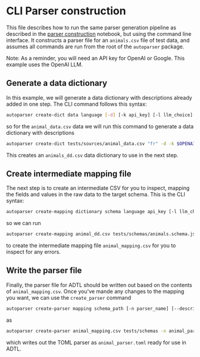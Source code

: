 # CLI Parser construction

This file describes how to run the same parser generation pipeline as described in the
[parser construction](example) notebook, but using the command line interface. It
constructs a parser file for an `animals.csv` file of test data, and assumes all commands
are run from the root of the `autoparser` package.

Note: As a reminder, you will need an API key for OpenAI or Google. This example uses the OpenAI LLM.

## Generate a data dictionary
In this example, we will generate a data dictionary with descriptions already added in one step. The CLI command follows this syntax:


```bash
autoparser create-dict data language [-d] [-k api_key] [-l llm_choice] [-c config_file] [-o output_name]
```
so for the `animal_data.csv` data we will run this command to generate a data dictionary
with descriptions

```bash
autoparser create-dict tests/sources/animal_data.csv "fr" -d -k $OPENAI_API_KEY -c tests/test_config.toml -o "animal_dd"
```
This creates an `animals_dd.csv` data dictionary to use in the next step.

## Create intermediate mapping file
The next step is to create an intermediate CSV for you to inspect, mapping the fields and values in the raw data to the target schema. This is the CLI syntax:

```bash
autoparser create-mapping dictionary schema language api_key [-l llm_choice] [-c config_file] [-o output_name]
```
so we can run
```bash
autoparser create-mapping animal_dd.csv tests/schemas/animals.schema.json "fr" $OPENAI_API_KEY -c tests/test_config.toml -o animal_mapping
```
to create the intermediate mapping file `animal_mapping.csv` for you to inspect for any errors.

## Write the parser file
Finally, the parser file for ADTL should be written out based on the contents of `animal_mapping.csv`. Once you've mande any changes to the mapping you want, we can use the `create_parser` command

```bash
autoparser create-parser mapping schema_path [-n parser_name] [--description parser_description] [-c config_file]
```
as
```bash
autoparser create-parser animal_mapping.csv tests/schemas -n animal_parser -c tests/test_config.toml
```
which writes out the TOML parser as `animal_parser.toml` ready for use in ADTL.
